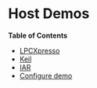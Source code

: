 # Host Demos #

<!-- START doctoc generated TOC please keep comment here to allow auto update -->
<!-- DON'T EDIT THIS SECTION, INSTEAD RE-RUN doctoc TO UPDATE -->
**Table of Contents**

- [LPCXpresso](#lpcxpresso)
- [Keil](#keil)
- [IAR](#iar)
- [Configure demo](#configure-demo)

<!-- END doctoc generated TOC please keep comment here to allow auto update -->

